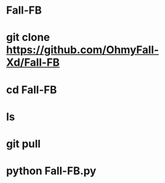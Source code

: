 # Fall-FB
# git clone https://github.com/OhmyFall-Xd/Fall-FB
# cd Fall-FB
# ls
# git pull
# python Fall-FB.py

